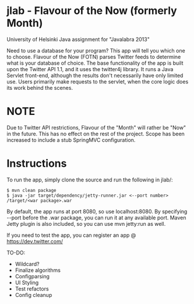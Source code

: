 jlab - Flavour of the Now (formerly Month)
====

University of Helsinki Java assignment for "Javalabra 2013"

Need to use a database for your program? This app will tell you which one to choose.
Flavour of the Now (FOTN) parses Twitter feeds to determine what is your database of choice. The base functionality of the app is built upon the Twitter API 1.1, and it uses the twitter4j library.
It runs a Java Servlet front-end, although the results don't necessarily have only limited use. Users primarily make requests to the servlet, when the core logic does its work behind the scenes. 

# NOTE
Due to Twitter API restrictions, Flavour of the "Month" will rather be "Now" in the future. This has no effect on the rest of the project. Scope has been increased to include a stub SpringMVC configuration.

# Instructions
To run the app, simply clone the source and run the following in jlab/:
```shell
$ mvn clean package
$ java -jar target/dependency/jetty-runner.jar <--port number> /target/<war package>.war
```

By default, the app runs at port 8080, so use localhost:8080. By specifying --port before the .war package, you can run it at any available port. Maven Jetty plugin is also included, so you can use mvn jetty:run as well.

If you need to test the app, you can register an app @ https://dev.twitter.com/

TO-DO:
 * Wildcard?
 * Finalize algorithms
 * Configparsing
 * UI Styling
 * Test refactors
 * Config cleanup
